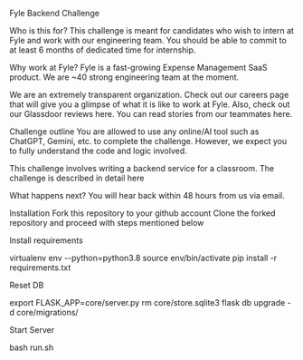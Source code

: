 Fyle Backend Challenge
 
Who is this for?
This challenge is meant for candidates who wish to intern at Fyle and work with our engineering team. You should be able to commit to at least 6 months of dedicated time for internship.

Why work at Fyle?
Fyle is a fast-growing Expense Management SaaS product. We are ~40 strong engineering team at the moment.

We are an extremely transparent organization. Check out our careers page that will give you a glimpse of what it is like to work at Fyle. Also, check out our Glassdoor reviews here. You can read stories from our teammates here.

Challenge outline
You are allowed to use any online/AI tool such as ChatGPT, Gemini, etc. to complete the challenge. However, we expect you to fully understand the code and logic involved.

This challenge involves writing a backend service for a classroom. The challenge is described in detail here

What happens next?
You will hear back within 48 hours from us via email.

Installation
Fork this repository to your github account
Clone the forked repository and proceed with steps mentioned below

Install requirements

virtualenv env --python=python3.8
source env/bin/activate
pip install -r requirements.txt

Reset DB

export FLASK_APP=core/server.py
rm core/store.sqlite3
flask db upgrade -d core/migrations/

Start Server

bash run.sh
